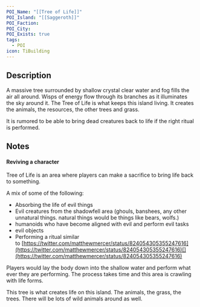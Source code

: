 ```yaml
---
POI_Name: "[[Tree of Life]]"
POI_Island: "[[Saggeroth]]"
POI_Faction: 
POI_City: 
POI_Exists: true
tags:
  - POI
icon: TiBuilding
---
```

## Description
A massive tree surrounded by shallow crystal clear water and fog fills the air all around. Wisps of energy flow through its branches as it illuminates the sky around it. The Tree of Life is what keeps this island living. It creates the animals, the resources, the other trees and grass. 

It is rumored to be able to bring dead creatures back to life if the right ritual is performed.


## Notes
#### Reviving a character
Tree of Life is an area where players can make a sacrifice to bring life back to something. 

A mix of some of the following: 

- Absorbing the life of evil things
- Evil creatures from the shadowfell area (ghouls, banshees, any other unnatural things. natural things would be things like bears, wolfs.)
- humanoids who have become aligned with evil and perform evil tasks
- evil objects
- Performing a ritual similar to [https://twitter.com/matthewmercer/status/824054305355247616](https://twitter.com/matthewmercer/status/824054305355247616)[](https://twitter.com/matthewmercer/status/824054305355247616)

Players would lay the body down into the shallow water and perform what ever they are performing. The process takes time and this area is crawling with life forms. 

This tree is what creates life on this island. The animals, the grass, the trees. There will be lots of wild animals around as well.